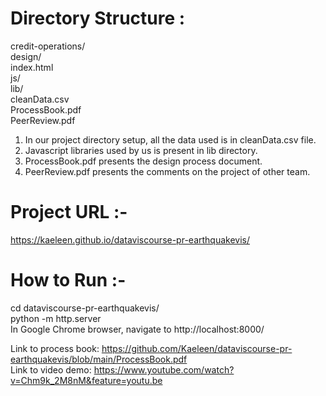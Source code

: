Directory Structure :
=====================

credit-operations/  
	design/  
    index.html  
    js/  
    lib/  
    cleanData.csv  
    ProcessBook.pdf  
    PeerReview.pdf  

1. In our project directory setup, all the data used is in cleanData.csv file.
2. Javascript libraries used by us is present in lib directory.
3. ProcessBook.pdf presents the design process document.
4. PeerReview.pdf presents the comments on the project of other team.

Project URL :-
==============

https://kaeleen.github.io/dataviscourse-pr-earthquakevis/


How to Run :-
=============

cd dataviscourse-pr-earthquakevis/  
python -m http.server  
In Google Chrome browser, navigate to http://localhost:8000/  

Link to process book: https://github.com/Kaeleen/dataviscourse-pr-earthquakevis/blob/main/ProcessBook.pdf  
Link to video demo: https://www.youtube.com/watch?v=Chm9k_2M8nM&feature=youtu.be  
